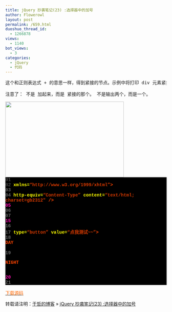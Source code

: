 ```yaml
---
title: jQuery 抄袭笔记(23) :选择器中的加号
author: Flowerowl
layout: post
permalink: /659.html
duoshuo_thread_id:
  - 1266878
views:
  - 1140
bot_views:
  - 3
categories:
  - jQuery
  - 代码
---
```

<pre>这个和正则表达式 + 的意思一样，得到紧接的节点。示例中将打印 div 元素紧接的p元素的html.

注意了： 不是 加起来，而是 紧接的那个。 不是输出两个，而是一个。</pre>

<img class="aligncenter size-full wp-image-660" title="Lazynight | 夜阑" src="http://lazynight.me/wp-content/uploads/2011/10/20111025064346.jpg" alt="" width="370" height="236" />

<div class="source" style="font-family: '[object HTMLOptionElement]', Consolas, 'Lucida Console', 'Courier New'; color: #c0c0c0; background-color: #000000;">
  <span style="color: #696969;">01</span> <span style="color: #ffffff;"><!DOCTYPE html PUBLIC &#8220;-//W3C//DTD XHTML 1.0 Transitional//EN&#8221; &#8220;http://www.w3.org/TR/xhtml1/DTD/xhtml1-transitional.dtd&#8221;></span><br /> <span style="color: #696969;">02</span> <span style="color: #ff4400; font-weight: bold;"><html</span> <span style="color: #ffff00;">xmlns=</span><span style="color: #d13800;">&#8220;http://www.w3.org/1999/xhtml&#8221;</span><span style="color: #ff4400; font-weight: bold;">></span><br /> <span style="color: #696969;">03</span> <span style="color: #ff4400; font-weight: bold;"><head></span><br /> <span style="color: #696969;">04</span> <span style="color: #ff4400; font-weight: bold;"><meta</span> <span style="color: #ffff00;">http-equiv=</span><span style="color: #d13800;">&#8220;Content-Type&#8221;</span> <span style="color: #ffff00;">content=</span><span style="color: #d13800;">&#8220;text/html; charset=gb2312&#8243;</span> <span style="color: #ff4400; font-weight: bold;">/></span><br /> <span style="color: #f810b0;">05</span> <span style="color: #ff4400; font-weight: bold;"><title></span>Hello Lazynight~~<span style="color: #ff4400; font-weight: bold;"></title></span><br /> <span style="color: #696969;">06</span> <span style="color: #ff4400; font-weight: bold;"><script </span><span style="color: #ffff00;">type=</span><span style="color: #d13800;">&#8220;text/javascript&#8221;</span> <span style="color: #ffff00;">src=</span><span style="color: #d13800;">&#8220;jquery-1.1.3.pack.js&#8221;</span><span style="color: #ff4400; font-weight: bold;">></script></span><br /> <span style="color: #696969;">07</span> <span style="color: #ff4400; font-weight: bold;"><script </span><span style="color: #ffff00;">type=</span><span style="color: #d13800;">&#8220;text/javascript&#8221;</span><span style="color: #ff4400; font-weight: bold;">></span><br /> <span style="color: #696969;">08</span> <span style="color: #c0c0c0;">$</span>(<span style="color: #c0c0c0;">document</span><span style="color: #c0c0c0;">).</span><span style="color: #c0c0c0;">ready</span>(<span style="color: #ff4400; font-weight: bold;">function</span><span style="color: #c0c0c0;">(){</span><br /> <span style="color: #696969;">09</span>     <span style="color: #c0c0c0;">$</span>(<span style="color: #d13800;">&#8220;input&#8221;</span><span style="color: #c0c0c0;">).</span><span style="color: #c0c0c0;">click</span>(<span style="color: #ff4400; font-weight: bold;">function</span><span style="color: #c0c0c0;">(){</span><br /> <span style="color: #f810b0;">10</span>     <span style="color: #696969;">//alert($(&#8220;div+p&#8221;).html());</span><br /> <span style="color: #696969;">11</span>     <span style="color: #c0c0c0;">alert</span>(<span style="color: #c0c0c0;">$</span>(<span style="color: #d13800;">&#8220;div&#8221;</span><span style="color: #c0c0c0;">).</span><span style="color: #c0c0c0;">next</span><span style="color: #c0c0c0;">().</span><span style="color: #c0c0c0;">html</span>());<br /> <span style="color: #696969;">12</span>     <span style="color: #c0c0c0;">});</span><br /> <span style="color: #696969;">13</span> <span style="color: #c0c0c0;">});</span><br /> <span style="color: #696969;">14</span> <span style="color: #ff4400; font-weight: bold;"></script></span><br /> <span style="color: #f810b0;">15</span> <span style="color: #ff4400; font-weight: bold;"></head></span><br /> <span style="color: #696969;">16</span> <span style="color: #ff4400; font-weight: bold;"><body></span><br /> <span style="color: #696969;">17</span> <span style="color: #ff4400; font-weight: bold;"><input</span> <span style="color: #ffff00;">type=</span><span style="color: #d13800;">&#8220;button&#8221;</span> <span style="color: #ffff00;">value=</span><span style="color: #d13800;">&#8220;点我测试~~&#8221;</span><span style="color: #ff4400; font-weight: bold;">></span><br /> <span style="color: #696969;">18</span> <span style="color: #ff4400; font-weight: bold;"><div></span>DAY<span style="color: #ff4400; font-weight: bold;"></div></span><br /> <span style="color: #696969;">19</span> <span style="color: #ff4400; font-weight: bold;"><p></span>NIGHT<span style="color: #ff4400; font-weight: bold;"></p></span><br /> <span style="color: #f810b0;">20</span> <span style="color: #ff4400; font-weight: bold;"></body></span><br /> <span style="color: #696969;">21</span> <span style="color: #ff4400; font-weight: bold;"></html></span>
</div>

<span style="color: #ff6600;"><a href="http://down.qiannao.com/space/file/flowerowl/-4e0a-4f20-5206-4eab/Lazy23_-9009-62e9-5668-91cc-7684-52a0-53f7.rar/.page" target="_blank"><span style="color: #ff6600;">下载源码</span></a></span>

转载请注明：[于哲的博客][1] &raquo; [jQuery 抄袭笔记(23) :选择器中的加号][2]

 [1]: http://lazynight.me
 [2]: http://lazynight.me/659.html